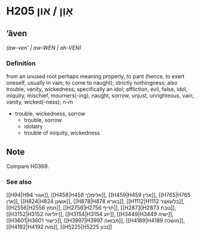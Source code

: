 # H205 אָוֶן / און

## ʼâven

_(aw-ven' | aw-WEN | ah-VEN)_

### Definition

from an unused root perhaps meaning properly, to pant (hence, to exert oneself, usually in vain; to come to naught); strictly nothingness; also trouble, vanity, wickedness; specifically an idol; affliction, evil, false, idol, iniquity, mischief, mourners(-ing), naught, sorrow, unjust, unrighteous, vain, vanity, wicked(-ness); n-m

- trouble, wickedness, sorrow
  - trouble, sorrow
  - idolatry
  - trouble of iniquity, wickedness

## Note

Compare H0369.

### See also

[[H94|H94 אגור]], [[H458|H458 אלימלך]], [[H459|H459 אלין]], [[H765|H765 ארן]], [[H824|H824 אשען]], [[H878|H878 בארא]], [[H1112|H1112 בלשאצר]], [[H2556|H2556 חמץ]], [[H2756|H2756 חריף]], [[H2873|H2873 טבח]], [[H3152|H3152 יזליאה]], [[H3154|H3154 יזע]], [[H3449|H3449 ישיה]], [[H3601|H3601 כישור]], [[H3997|H3997 מבואה]], [[H4189|H4189 מושכה]], [[H4192|H4192 מות]], [[H5225|H5225 נכון]]
